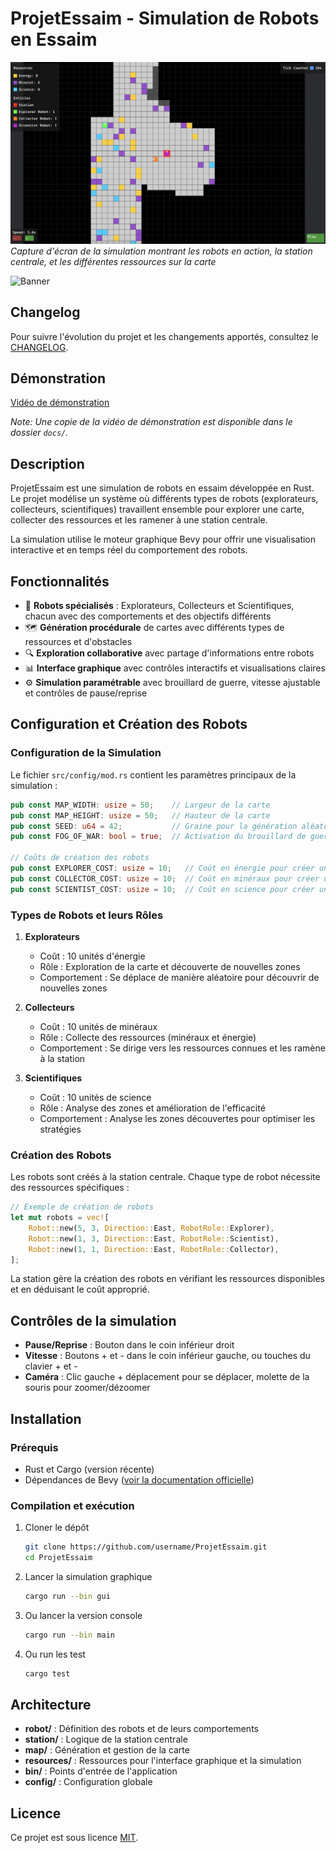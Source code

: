 # ProjetEssaim - Simulation de Robots en Essaim

![Simulation en action](docs/screen.png)
*Capture d'écran de la simulation montrant les robots en action, la station centrale, et les différentes ressources sur la carte*

![Banner](https://raw.githubusercontent.com/username/ProjetEssaim/main/docs/banner.png)

## Changelog

Pour suivre l'évolution du projet et les changements apportés, consultez le [CHANGELOG](docs/CHANGELOG.md).

## Démonstration

[Vidéo de démonstration](docs/video.mp4)

*Note: Une copie de la vidéo de démonstration est disponible dans le dossier `docs/`.*

## Description

ProjetEssaim est une simulation de robots en essaim développée en Rust. Le projet modélise un système où différents types de robots (explorateurs, collecteurs, scientifiques) travaillent ensemble pour explorer une carte, collecter des ressources et les ramener à une station centrale.

La simulation utilise le moteur graphique Bevy pour offrir une visualisation interactive et en temps réel du comportement des robots.

## Fonctionnalités

- 🤖 **Robots spécialisés** : Explorateurs, Collecteurs et Scientifiques, chacun avec des comportements et des objectifs différents
- 🗺️ **Génération procédurale** de cartes avec différents types de ressources et d'obstacles
- 🔍 **Exploration collaborative** avec partage d'informations entre robots
- 📊 **Interface graphique** avec contrôles interactifs et visualisations claires
- ⚙️ **Simulation paramétrable** avec brouillard de guerre, vitesse ajustable et contrôles de pause/reprise

## Configuration et Création des Robots

### Configuration de la Simulation

Le fichier `src/config/mod.rs` contient les paramètres principaux de la simulation :

```rust
pub const MAP_WIDTH: usize = 50;    // Largeur de la carte
pub const MAP_HEIGHT: usize = 50;   // Hauteur de la carte
pub const SEED: u64 = 42;           // Graine pour la génération aléatoire
pub const FOG_OF_WAR: bool = true;  // Activation du brouillard de guerre

// Coûts de création des robots
pub const EXPLORER_COST: usize = 10;   // Coût en énergie pour créer un explorateur
pub const COLLECTOR_COST: usize = 10;  // Coût en minéraux pour créer un collecteur
pub const SCIENTIST_COST: usize = 10;  // Coût en science pour créer un scientifique
```

### Types de Robots et leurs Rôles

1. **Explorateurs**
   - Coût : 10 unités d'énergie
   - Rôle : Exploration de la carte et découverte de nouvelles zones
   - Comportement : Se déplace de manière aléatoire pour découvrir de nouvelles zones

2. **Collecteurs**
   - Coût : 10 unités de minéraux
   - Rôle : Collecte des ressources (minéraux et énergie)
   - Comportement : Se dirige vers les ressources connues et les ramène à la station

3. **Scientifiques**
   - Coût : 10 unités de science
   - Rôle : Analyse des zones et amélioration de l'efficacité
   - Comportement : Analyse les zones découvertes pour optimiser les stratégies

### Création des Robots

Les robots sont créés à la station centrale. Chaque type de robot nécessite des ressources spécifiques :

```rust
// Exemple de création de robots
let mut robots = vec![
    Robot::new(5, 3, Direction::East, RobotRole::Explorer),
    Robot::new(1, 3, Direction::East, RobotRole::Scientist),
    Robot::new(1, 1, Direction::East, RobotRole::Collector),
];
```

La station gère la création des robots en vérifiant les ressources disponibles et en déduisant le coût approprié.

## Contrôles de la simulation

- **Pause/Reprise** : Bouton dans le coin inférieur droit
- **Vitesse** : Boutons + et - dans le coin inférieur gauche, ou touches du clavier + et -
- **Caméra** : Clic gauche + déplacement pour se déplacer, molette de la souris pour zoomer/dézoomer

## Installation

### Prérequis

- Rust et Cargo (version récente)
- Dépendances de Bevy ([voir la documentation officielle](https://bevyengine.org/learn/book/getting-started/setup/))

### Compilation et exécution

1. Cloner le dépôt
   ```bash
   git clone https://github.com/username/ProjetEssaim.git
   cd ProjetEssaim
   ```

2. Lancer la simulation graphique
   ```bash
   cargo run --bin gui
   ```

3. Ou lancer la version console
   ```bash
   cargo run --bin main
   ```

4. Ou run les test
   ```bash
   cargo test
   ```

## Architecture

- **robot/** : Définition des robots et de leurs comportements
- **station/** : Logique de la station centrale
- **map/** : Génération et gestion de la carte
- **resources/** : Ressources pour l'interface graphique et la simulation
- **bin/** : Points d'entrée de l'application
- **config/** : Configuration globale

## Licence

Ce projet est sous licence [MIT](LICENSE).

